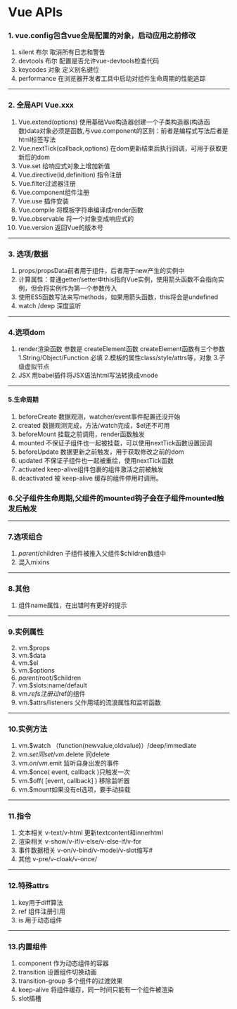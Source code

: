 # Vue APIs
### 1. vue.config包含vue全局配置的对象，启动应用之前修改
  1. silent  布尔 取消所有日志和警告
  2. devtools 布尔 配置是否允许vue-devtools检查代码
  3. keycodes 对象 定义别名键位 
  4. performance 在浏览器开发者工具中启动对组件生命周期的性能追踪
---
### 2. 全局API Vue.xxx
 1. Vue.extend(options) 使用基础Vue构造器创建一个子类构造器(构造函数)data对象必须是函数,与vue.component的区别：前者是编程式写法后者是html标签写法
 2. Vue.nextTick(callback,options) 在dom更新结束后执行回调，可用于获取更新后的dom
 3. Vue.set 给响应式对象上增加新值
 4. Vue.directive(id,definition) 指令注册
 5. Vue.filter过滤器注册
 6. Vue.component组件注册
 7. Vue.use 插件安装
 8. Vue.compile 将模板字符串编译成render函数
 9. Vue.observable 将一个对象变成响应式的
 10. Vue.version 返回Vue的版本号
---
### 3. 选项/数据
 1. props/propsData前者用于组件，后者用于new产生的实例中
 2. 计算属性：普通getter/setter中this指向Vue实例，使用箭头函数不会指向实例，但会将实例作为第一个参数传入
 3. 使用ES5函数写法来写methods，如果用箭头函数，this将会是undefined
 4. watch /deep 深度监听
---
### 4.选项dom
 1. render渲染函数 参数是 createElement函数
   createElement函数有三个参数
     1.String/Object/Function 必填
     2.模板的属性class/style/attrs等，对象
     3.子级虚拟节点
 2. JSX 用babel插件将JSX语法html写法转换成vnode
---
#### 5.生命周期
 1. beforeCreate 数据观测，watcher/event事件配置还没开始
 2. created 数据观测完成，方法/watch完成，$el还不可用
 3. beforeMount 挂载之前调用，render函数触发
 4. mounted 不保证子组件也一起被挂载，可以使用nextTick函数设置回调
 5. beforeUpdate 数据更新之前触发，用于获取修改之前的dom
 6. updated 不保证子组件也一起被重绘，使用nextTick函数
 7. activated keep-alive组件包裹的组件激活之前被触发
 8. deactivated 被 keep-alive 缓存的组件停用时调用。
### 6.父子组件生命周期,父组件的mounted钩子会在子组件mounted触发后触发
---
### 7.选项组合
 1. $parent/$children 子组件被推入父组件$children数组中
 2. 混入mixins 
---
### 8.其他
 1. 组件name属性，在出错时有更好的提示
---
### 9.实例属性
 2. vm.$props
 1. vm.$data
 3. vm.$el
 4. vm.$options
 5. $parent/$root/$children
 6. vm.$slots:name/default
 7. vm.$refs 注册过$ref的组件
 8. vm.$attrs/listeners 父作用域的流浪属性和监听函数
---
### 10.实例方法
 1. vm.$watch （function(newvalue,oldvalue)）/deep/immediate
 2. vm.$set 同 set/vm.$delete 同delete
 3. vm.$on/vm.$emit 监听自身出发的事件
 4. vm.$once( event, callback )只触发一次
 5. vm.$off( [event, callback] ) 移除监听器
 6. vm.$mount如果没有el选项，要手动挂载
---
### 11.指令
   1. 文本相关 v-text/v-html 更新textcontent和innerhtml
   2. 渲染相关 v-show/v-if/v-else/v-else-if/v-for
   3. 事件数据相关 v-on/v-bind/v-model/v-slot缩写#
   4. 其他 v-pre/v-cloak/v-once/
---
### 12.特殊attrs
 1. key用于diff算法
 2. ref 组件注册引用
 3. is 用于动态组件
---
### 13.内置组件
  1. component 作为动态组件的容器
  2. transition 设置组件切换动画
  3. transition-group 多个组件的过渡效果
  4. keep-alive 将组件缓存，同一时间只能有一个组件被渲染
  5. slot插槽





